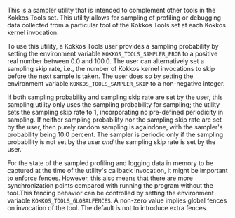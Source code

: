 This is a sampler utility that is intended to complement other tools in the Kokkos Tools set. This utility allows for sampling of profiling or debugging data collected from a particular tool of the Kokkos Tools set at each Kokkos kernel invocation.

To use this utility, a Kokkos Tools user provides a sampling probability by setting the environment variable `KOKKOS_TOOLS_SAMPLER_PROB` to a positive real number between 0.0 and 100.0. The user can alternatively set a sampling skip rate, i.e., the number of Kokkos kernel invocations to skip before the next sample is taken. The user does so by setting the environment variable `KOKKOS_TOOLS_SAMPLER_SKIP` to a non-negative integer.

If both sampling probability and sampling skip rate are set by the user, this sampling utility only uses the sampling probability for sampling; the utility sets the sampling skip rate to 1, incorporating no pre-defined periodicity in sampling. If neither sampling probability nor the sampling skip rate are set by the user, then purely random sampling is againdone, with the sampler's probability being 10.0 percent. The sampler is periodic only if the sampling probability is not set by the user _and_ the sampling skip rate is set by the user. 

For the state of the sampled profiling and logging data in memory to be captured at the time of the utility's callback invocation, it might be important to enforce fences. However, this also means that there are more synchronization points compared with running the program without the tool.This fencing behavior can be controlled by setting the environment variable `KOKKOS_TOOLS_GLOBALFENCES`. A non-zero value implies global fences on invocation of the tool. The default is not to introduce extra fences.	
